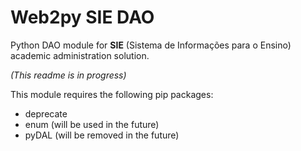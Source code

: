 Web2py SIE DAO
===

Python DAO module for **SIE** (Sistema de Informações para o Ensino) academic administration solution.

*(This readme is in progress)*

This module requires the following pip packages:

* deprecate 
* enum (will be used in the future)
* pyDAL (will be removed in the future)
